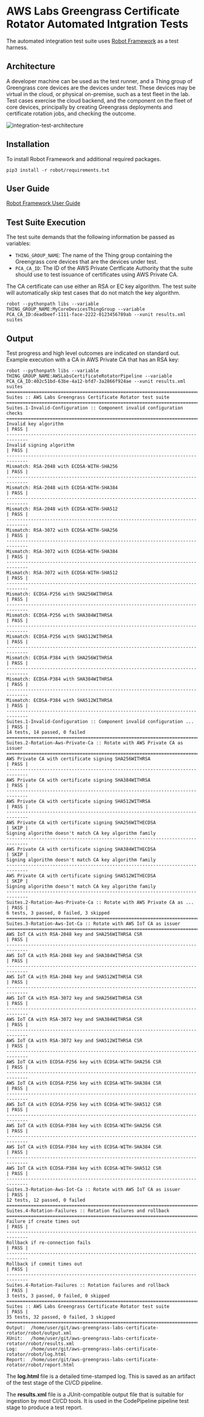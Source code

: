 # AWS Labs Greengrass Certificate Rotator Automated Intgration Tests

The automated integration test suite uses [Robot Framework](https://robotframework.org/) as a test harness.

## Architecture

A developer machine can be used as the test runner, and a Thing group of Greengrass core devices are the devices under test. These devices may be virtual in the cloud, or physical on-premise, such as a test fleet in the lab. Test cases exercise the cloud backend, and the component on the fleet of core devices, principally by creating Greengrass deployments and certificate rotation jobs, and checking the outcome.

![integration-test-architecture](../images/integration-test-architecture.drawio.png)

## Installation

To install Robot Framework and additional required packages.

```
pip3 install -r robot/requirements.txt
```
## User Guide

[Robot Framework User Guide](https://robotframework.org/robotframework/latest/RobotFrameworkUserGuide.html)

## Test Suite Execution

The test suite demands that the following information be passed as variables:

* `THING_GROUP_NAME`: The name of the Thing group containing the Greengrass core devices that are the devices under test.
* `PCA_CA_ID`: The ID of the AWS Private Certficate Authority that the suite should use to test issuance of certificates using AWS Private CA.

The CA certificate can use either an RSA or EC key algorithm. The test suite will automatically skip test cases that do not match the key algorithm.

```
robot --pythonpath libs --variable THING_GROUP_NAME:MyCoreDevicesThingGroup --variable PCA_CA_ID:deadbeef-1111-face-2222-0123456789ab --xunit results.xml suites
```

## Output

Test progress and high level outcomes are indicated on standard out. Example execution with a CA in AWS Private CA that has an RSA key:

```
robot --pythonpath libs --variable THING_GROUP_NAME:AWSLabsCertificateRotatorPipeline --variable PCA_CA_ID:402c51bd-63be-4a12-bfd7-3a2866f924ae --xunit results.xml suites
==============================================================================
Suites :: AWS Labs Greengrass Certificate Rotator test suite                  
==============================================================================
Suites.1-Invalid-Configuration :: Component invalid configuration checks      
==============================================================================
Invalid key algorithm                                                 | PASS |
------------------------------------------------------------------------------
Invalid signing algorithm                                             | PASS |
------------------------------------------------------------------------------
Mismatch: RSA-2048 with ECDSA-WITH-SHA256                             | PASS |
------------------------------------------------------------------------------
Mismatch: RSA-2048 with ECDSA-WITH-SHA384                             | PASS |
------------------------------------------------------------------------------
Mismatch: RSA-2048 with ECDSA-WITH-SHA512                             | PASS |
------------------------------------------------------------------------------
Mismatch: RSA-3072 with ECDSA-WITH-SHA256                             | PASS |
------------------------------------------------------------------------------
Mismatch: RSA-3072 with ECDSA-WITH-SHA384                             | PASS |
------------------------------------------------------------------------------
Mismatch: RSA-3072 with ECDSA-WITH-SHA512                             | PASS |
------------------------------------------------------------------------------
Mismatch: ECDSA-P256 with SHA256WITHRSA                               | PASS |
------------------------------------------------------------------------------
Mismatch: ECDSA-P256 with SHA384WITHRSA                               | PASS |
------------------------------------------------------------------------------
Mismatch: ECDSA-P256 with SHA512WITHRSA                               | PASS |
------------------------------------------------------------------------------
Mismatch: ECDSA-P384 with SHA256WITHRSA                               | PASS |
------------------------------------------------------------------------------
Mismatch: ECDSA-P384 with SHA384WITHRSA                               | PASS |
------------------------------------------------------------------------------
Mismatch: ECDSA-P384 with SHA512WITHRSA                               | PASS |
------------------------------------------------------------------------------
Suites.1-Invalid-Configuration :: Component invalid configuration ... | PASS |
14 tests, 14 passed, 0 failed
==============================================================================
Suites.2-Rotation-Aws-Private-Ca :: Rotate with AWS Private CA as issuer      
==============================================================================
AWS Private CA with certificate signing SHA256WITHRSA                 | PASS |
------------------------------------------------------------------------------
AWS Private CA with certificate signing SHA384WITHRSA                 | PASS |
------------------------------------------------------------------------------
AWS Private CA with certificate signing SHA512WITHRSA                 | PASS |
------------------------------------------------------------------------------
AWS Private CA with certificate signing SHA256WITHECDSA               | SKIP |
Signing algorithm doesn't match CA key algorithm family
------------------------------------------------------------------------------
AWS Private CA with certificate signing SHA384WITHECDSA               | SKIP |
Signing algorithm doesn't match CA key algorithm family
------------------------------------------------------------------------------
AWS Private CA with certificate signing SHA512WITHECDSA               | SKIP |
Signing algorithm doesn't match CA key algorithm family
------------------------------------------------------------------------------
Suites.2-Rotation-Aws-Private-Ca :: Rotate with AWS Private CA as ... | PASS |
6 tests, 3 passed, 0 failed, 3 skipped
==============================================================================
Suites.3-Rotation-Aws-Iot-Ca :: Rotate with AWS IoT CA as issuer              
==============================================================================
AWS IoT CA with RSA-2048 key and SHA256WITHRSA CSR                    | PASS |
------------------------------------------------------------------------------
AWS IoT CA with RSA-2048 key and SHA384WITHRSA CSR                    | PASS |
------------------------------------------------------------------------------
AWS IoT CA with RSA-2048 key and SHA512WITHRSA CSR                    | PASS |
------------------------------------------------------------------------------
AWS IoT CA with RSA-3072 key and SHA256WITHRSA CSR                    | PASS |
------------------------------------------------------------------------------
AWS IoT CA with RSA-3072 key and SHA384WITHRSA CSR                    | PASS |
------------------------------------------------------------------------------
AWS IoT CA with RSA-3072 key and SHA512WITHRSA CSR                    | PASS |
------------------------------------------------------------------------------
AWS IoT CA with ECDSA-P256 key with ECDSA-WITH-SHA256 CSR             | PASS |
------------------------------------------------------------------------------
AWS IoT CA with ECDSA-P256 key with ECDSA-WITH-SHA384 CSR             | PASS |
------------------------------------------------------------------------------
AWS IoT CA with ECDSA-P256 key with ECDSA-WITH-SHA512 CSR             | PASS |
------------------------------------------------------------------------------
AWS IoT CA with ECDSA-P384 key with ECDSA-WITH-SHA256 CSR             | PASS |
------------------------------------------------------------------------------
AWS IoT CA with ECDSA-P384 key with ECDSA-WITH-SHA384 CSR             | PASS |
------------------------------------------------------------------------------
AWS IoT CA with ECDSA-P384 key with ECDSA-WITH-SHA512 CSR             | PASS |
------------------------------------------------------------------------------
Suites.3-Rotation-Aws-Iot-Ca :: Rotate with AWS IoT CA as issuer      | PASS |
12 tests, 12 passed, 0 failed
==============================================================================
Suites.4-Rotation-Failures :: Rotation failures and rollback                  
==============================================================================
Failure if create times out                                           | PASS |
------------------------------------------------------------------------------
Rollback if re-connection fails                                       | PASS |
------------------------------------------------------------------------------
Rollback if commit times out                                          | PASS |
------------------------------------------------------------------------------
Suites.4-Rotation-Failures :: Rotation failures and rollback          | PASS |
3 tests, 3 passed, 0 failed, 0 skipped
==============================================================================
Suites :: AWS Labs Greengrass Certificate Rotator test suite          | PASS |
35 tests, 32 passed, 0 failed, 3 skipped
==============================================================================
Output:  /home/user/git/aws-greengrass-labs-certificate-rotator/robot/output.xml
XUnit:   /home/user/git/aws-greengrass-labs-certificate-rotator/robot/results.xml
Log:     /home/user/git/aws-greengrass-labs-certificate-rotator/robot/log.html
Report:  /home/user/git/aws-greengrass-labs-certificate-rotator/robot/report.html
```

The __log.html__ file is a detailed time-stamped log. This is saved as an artifact of the test stage of the CI/CD pipeline.

The __results.xml__ file is a JUnit-compatible output file that is suitable for ingestion by most CI/CD tools. It is used in the CodePipeline pipeline test stage to produce a test report.
